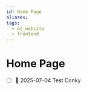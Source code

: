 ```yaml
---
id: Home Page
aliases: 
tags:
  - es_website
  - frontend
---
```


# Home Page

- [ ] 📅 2025-07-04  Test Conky
